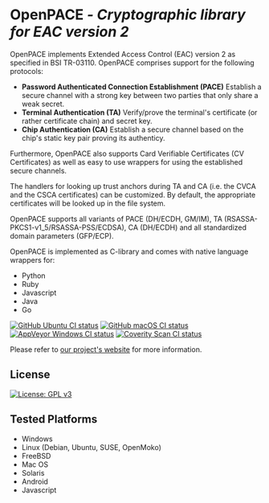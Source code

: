 # OpenPACE *- Cryptographic library for EAC version 2*

OpenPACE implements Extended Access Control (EAC) version 2 as specified in
BSI TR-03110. OpenPACE comprises support for the following protocols:

- **Password Authenticated Connection Establishment (PACE)** Establish a secure
  channel with a strong key between two parties that only share a weak secret.
- **Terminal Authentication (TA)** Verify/prove the terminal's certificate (or
  rather certificate chain) and secret key.
- **Chip Authentication (CA)** Establish a secure channel based on the chip's
  static key pair proving its authenticy.

Furthermore, OpenPACE also supports Card Verifiable Certificates (CV
Certificates) as well as easy to use wrappers for using the established secure
channels.

The handlers for looking up trust anchors during TA and CA (i.e. the CVCA
and the CSCA certificates) can be customized. By default, the appropriate
certificates will be looked up in the file system.

OpenPACE supports all variants of PACE (DH/ECDH, GM/IM), TA
(RSASSA-PKCS1-v1_5/RSASSA-PSS/ECDSA), CA (DH/ECDH) and all standardized
domain parameters (GFP/ECP).
   

OpenPACE is implemented as C-library and comes with native language wrappers
for:

- Python
- Ruby
- Javascript
- Java
- Go

[![GitHub Ubuntu CI status](https://img.shields.io/github/actions/workflow/status/frankmorgner/openpace/ubuntu.yml?branch=master&label=Ubuntu&logo=github)](https://github.com/frankmorgner/openpace/actions/workflows/ubuntu.yml?branch=master) [![GitHub macOS CI status](https://img.shields.io/github/actions/workflow/status/frankmorgner/openpace/macos.yml?branch=master&label=macOS&logo=github)](https://github.com/frankmorgner/openpace/actions/workflows/macos.yml?branch=master) [![AppVeyor Windows CI status](https://img.shields.io/appveyor/ci/frankmorgner/openpace/master.svg?label=Windows&logo=appveyor)](https://ci.appveyor.com/project/frankmorgner/openpace) [![Coverity Scan CI status](https://img.shields.io/coverity/scan/1789.svg?label=Coverity%20Scan)](https://scan.coverity.com/projects/1789)

Please refer to [our project's website](http://frankmorgner.github.io/openpace/) for more information.

## License

[![License: GPL v3](https://img.shields.io/badge/License-GPL%20v3-blue.svg)](http://www.gnu.org/licenses/gpl-3.0)

## Tested Platforms

- Windows
- Linux (Debian, Ubuntu, SUSE, OpenMoko)
- FreeBSD
- Mac OS
- Solaris
- Android
- Javascript
